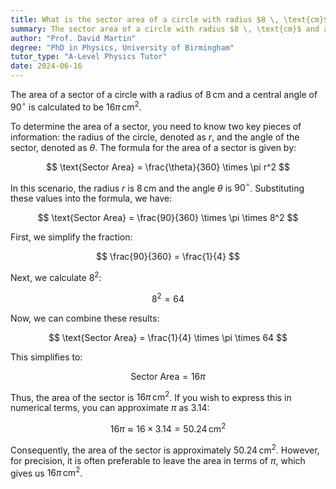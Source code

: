 ```yaml
---
title: What is the sector area of a circle with radius $8 \, \text{cm}$ and angle $90^\circ$?
summary: The sector area of a circle with radius $8 \, \text{cm}$ and angle $90^\circ$ is $16\pi \, \text{cm}^2$.
author: "Prof. David Martin"
degree: "PhD in Physics, University of Birmingham"
tutor_type: "A-Level Physics Tutor"
date: 2024-06-16
---
```


The area of a sector of a circle with a radius of $8 \, \text{cm}$ and a central angle of $90^\circ$ is calculated to be $16\pi \, \text{cm}^2$.

To determine the area of a sector, you need to know two key pieces of information: the radius of the circle, denoted as $r$, and the angle of the sector, denoted as $\theta$. The formula for the area of a sector is given by:

$$
\text{Sector Area} = \frac{\theta}{360} \times \pi r^2
$$

In this scenario, the radius $r$ is $8 \, \text{cm}$ and the angle $\theta$ is $90^\circ$. Substituting these values into the formula, we have:

$$
\text{Sector Area} = \frac{90}{360} \times \pi \times 8^2
$$

First, we simplify the fraction:

$$
\frac{90}{360} = \frac{1}{4}
$$

Next, we calculate $8^2$:

$$
8^2 = 64
$$

Now, we can combine these results:

$$
\text{Sector Area} = \frac{1}{4} \times \pi \times 64
$$

This simplifies to:

$$
\text{Sector Area} = 16\pi
$$

Thus, the area of the sector is $16\pi \, \text{cm}^2$. If you wish to express this in numerical terms, you can approximate $\pi$ as $3.14$:

$$
16\pi \approx 16 \times 3.14 = 50.24 \, \text{cm}^2
$$

Consequently, the area of the sector is approximately $50.24 \, \text{cm}^2$. However, for precision, it is often preferable to leave the area in terms of $\pi$, which gives us $16\pi \, \text{cm}^2$.
    
